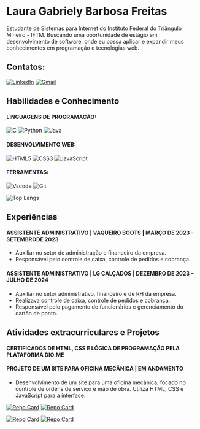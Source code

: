 # Laura Gabriely Barbosa Freitas
Estudante de Sistemas para Internet do Instituto Federal do Triângulo  Mineiro - IFTM. Buscando uma oportunidade de estágio em desenvolvimento de software, onde 
eu possa aplicar e expandir meus conhecimentos em programação e tecnologias web.

## Contatos:
[![LinkedIn](https://img.shields.io/badge/LinkedIn-0077B5?style=for-the-badge&logo=linkedin&logoColor=white)](https://www.linkedin.com/in/laura-gabriely-barbosa-604574266/)
[![Gmail](https://img.shields.io/badge/Gmail-333333?style=for-the-badge&logo=gmail&logoColor=red)](mailto:laura.587523la@gmail.com)

## Habilidades e Conhecimento
#### LINGUAGENS DE PROGRAMAÇÃO:
![C](https://img.shields.io/badge/C-00599C?style=for-the-badge&logo=c&logoColor=white) 
![Python](https://img.shields.io/badge/python-3670A0?style=for-the-badge&logo=python&logoColor=ffdd54) 
![Java](https://img.shields.io/badge/java-%23ED8B00.svg?style=for-the-badge&logo=openjdk&logoColor=white) 
#### DESENVOLVIMENTO WEB:
![HTML5](https://img.shields.io/badge/HTML5-E34F26?style=for-the-badge&logo=html5&logoColor=white)
![CSS3](https://img.shields.io/badge/CSS3-1572B6?style=for-the-badge&logo=css3&logoColor=white) 
![JavaScript](https://img.shields.io/badge/JavaScript-F7DF1E?style=for-the-badge&logo=javascript&logoColor=black) 
#### FERRAMENTAS:
![Vscode](https://img.shields.io/badge/Vscode-007ACC?style=for-the-badge&logo=visual-studio-code&logoColor=white)
![Git](https://img.shields.io/badge/GIT-E44C30?style=for-the-badge&logo=git&logoColor=white)

 
![Top Langs](https://github-readme-stats-git-masterrstaa-rickstaa.vercel.app/api/top-langs/?username=lauragabs&layout=compact&bg_color=000&border_color=30A3DC&title_color=E94D5F&text_color=FFF)

## Experiências
#### ASSISTENTE ADMINISTRATIVO | VAQUEIRO BOOTS | MARÇO DE 2023 - SETEMBRODE 2023
- Auxiliar no setor de administração e financeiro da empresa.
- Responsável pelo controle de caixa, controle de pedidos e cobrança.
#### ASSISTENTE ADMINISTRATIVO | LG CALÇADOS | DEZEMBRO DE 2023 – JULHO DE 2024
- Auxiliar no setor administrativo, financeiro e de RH da empresa.
- Realizava controle de caixa, controle de pedidos e cobrança.
- Responsável pelo pagamento de funcionários e gerenciamento do cartão de ponto.

## Atividades extracurriculares e Projetos 
#### CERTIFICADOS DE HTML, CSS E LÓGICA DE PROGRAMAÇÃO PELA PLATAFORMA DIO.ME
#### PROJETO DE UM SITE PARA OFICINA MECÂNICA | EM ANDAMENTO
- Desenvolvimento de um site para uma oficina mecânica, focado no controle de ordens de serviço e mão de obra.
Utiliza HTML, CSS e JavaScript para a interface.


[![Repo Card](https://github-readme-stats.vercel.app/api/pin/?username=lauragabs&repo=NLW-17-Pocket-JavaScript&bg_color=000&border_color=30A3DC&show_icons=true&icon_color=30A3DC&title_color=E94D5F&text_color=FFF)](https://github.com/lauragabs/NLW-17-Pocket-JavaScript)
[![Repo Card](https://github-readme-stats.vercel.app/api/pin/?username=lauragabs&repo=JogoDaVelha&bg_color=000&border_color=30A3DC&show_icons=true&icon_color=30A3DC&title_color=E94D5F&text_color=FFF)](https://github.com/lauragabs/JogoDaVelha)


[![Repo Card](https://github-readme-stats.vercel.app/api/pin/?username=lauragabs&repo=Desafio-Dio3&bg_color=000&border_color=30A3DC&show_icons=true&icon_color=30A3DC&title_color=E94D5F&text_color=FFF)](https://github.com/lauragabs/Desafio-Dio3)
[![Repo Card](https://github-readme-stats.vercel.app/api/pin/?username=lauragabs&repo=buscar-animes&bg_color=000&border_color=30A3DC&show_icons=true&icon_color=30A3DC&title_color=E94D5F&text_color=FFF)](https://github.com/lauragabs/buscar-animes)

